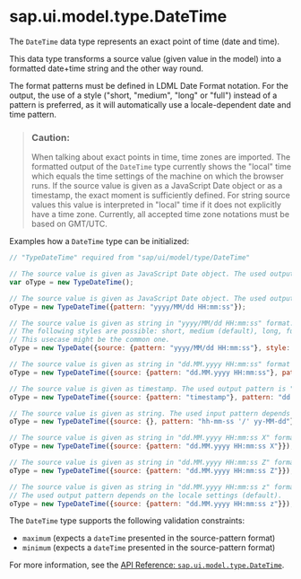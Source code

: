 <!-- loio91f3070d6f4d1014b6dd926db0e91070 -->

# sap.ui.model.type.DateTime

The `DateTime` data type represents an exact point of time \(date and time\).

This data type transforms a source value \(given value in the model\) into a formatted date+time string and the other way round.

The format patterns must be defined in LDML Date Format notation. For the output, the use of a style \("short, "medium", "long" or "full"\) instead of a pattern is preferred, as it will automatically use a locale-dependent date and time pattern.

> ### Caution:  
> When talking about exact points in time, time zones are imported. The formatted output of the `DateTime` type currently shows the "local" time which equals the time settings of the machine on which the browser runs. If the source value is given as a JavaScript Date object or as a timestamp, the exact moment is sufficiently defined. For string source values this value is interpreted in "local" time if it does not explicitly have a time zone. Currently, all accepted time zone notations must be based on GMT/UTC.

Examples how a `DateTime` type can be initialized:

```js
// "TypeDateTime" required from "sap/ui/model/type/DateTime"

// The source value is given as JavaScript Date object. The used output pattern depends on the locale settings (default).
var oType = new TypeDateTime();

// The source value is given as JavaScript Date object. The used output pattern is "yyyy/MM/dd HH:mm:ss": e.g. 2011/04/11 09:11:27
oType = new TypeDateTime({pattern: "yyyy/MM/dd HH:mm:ss"}); 

// The source value is given as string in "yyyy/MM/dd HH:mm:ss" format. The used output style is "full". The styles are language dependent.
// The following styles are possible: short, medium (default), long, full
// This usecase might be the common one.
oType = new TypeDate({source: {pattern: "yyyy/MM/dd HH:mm:ss"}, style: "full"}); 

// The source value is given as string in "dd.MM.yyyy HH:mm:ss" format (no timezone given). The used output pattern is "MMMM d, yyyy, HH:mm:ss.SSS": e.g. August 22, 2043, 18:48:48.374
oType = new TypeDateTime({source: {pattern: "dd.MM.yyyy HH:mm:ss"}, pattern: "MMMM d, yyyy, HH:mm:ss.SSS"});

// The source value is given as timestamp. The used output pattern is "dd.MM.yyyy HH:mm": e.g. 22.12.2010 13:15
oType = new TypeDateTime({source: {pattern: "timestamp"}, pattern: "dd.MMM.yyyy HH:mm"}); 

// The source value is given as string. The used input pattern depends on the locale settings (default). The used output pattern is "hh-mm-ss '/' yy-MM-dd": e.g. 06-48-48 / 43-08-22
oType = new TypeDateTime({source: {}, pattern: "hh-mm-ss '/' yy-MM-dd"}); 

// The source value is given as string in "dd.MM.yyyy HH:mm:ss X" format (timezone is defined in ISO8601 format, e.g. "+02:00"). The used output pattern depends on the locale settings (default).
oType = new TypeDateTime({source: {pattern: "dd.MM.yyyy HH:mm:ss X"}});

// The source value is given as string in "dd.MM.yyyy HH:mm:ss Z" format (timezone is defined in RFC822 format, e.g. "+0200"). The used output pattern depends on the locale settings (default).
oType = new TypeDateTime({source: {pattern: "dd.MM.yyyy HH:mm:ss Z"}});

// The source value is given as string in "dd.MM.yyyy HH:mm:ss z" format (timezone is currently defined as e.g. "GMT+02:00", "UTC+02:00", "UT+02:00" or "Z" (shortcut for "UTC+00:00")).
// The used output pattern depends on the locale settings (default).
oType = new TypeDateTime({source: {pattern: "dd.MM.yyyy HH:mm:ss z"}});
```

The `DateTime` type supports the following validation constraints:

-   `maximum` \(expects a `dateTime` presented in the source-pattern format\)
-   `minimum` \(expects a `dateTime` presented in the source-pattern format\)

For more information, see the [API Reference: `sap.ui.model.type.DateTime`](https://ui5.sap.com/#/api/sap.ui.model.type.DateTime).

